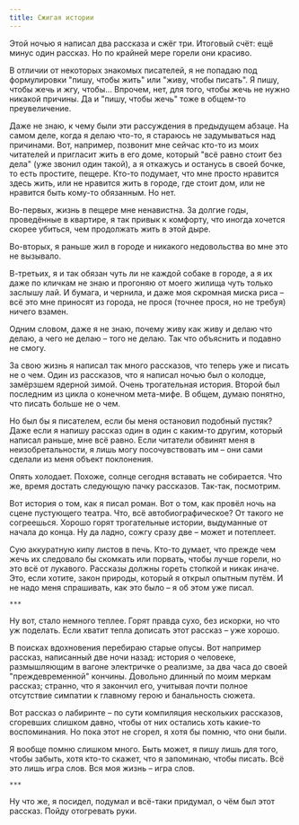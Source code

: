 ```yaml
---
title: Сжигая истории
---
```


Этой ночью я написал два рассказа и сжёг три. Итоговый счёт: ещё минус один
рассказ. Но по крайней мере горели они красиво.

В отличии от некоторых знакомых писателей, я не попадаю под формулировки "пишу,
чтобы жить" или "живу, чтобы писать". Я пишу, чтобы жечь и жгу,
чтобы... Впрочем, нет, для того, чтобы жечь не нужно никакой причины. Да и
"пишу, чтобы жечь" тоже в общем-то преувеличение.

Даже не знаю, к чему были эти рассуждения в предыдущем абзаце. На самом деле,
когда я делаю что-то, я стараюсь не задумываться над причинами. Вот, например,
позвонит мне сейчас кто-то из моих читателей и пригласит жить в его доме,
который "всё равно стоит без дела" (уже звонил один такой), а я откажусь и
останусь в своей бочке, то есть простите, пещере. Кто-то подумает, что мне
просто нравится здесь жить, или не нравится жить в городе, где стоит дом, или не
нравится быть кому-то обязанным. Но нет.

Во-первых, жизнь в пещере мне ненавистна. За долгие годы, проведённые в
квартире, я так привык к комфорту, что иногда хочется скорее убиться, чем
продолжать жить в этой дыре.

Во-вторых, я раньше жил в городе и никакого недовольства во мне это не вызывало.

В-третьих, я и так обязан чуть ли не каждой собаке в городе, а я их даже по
кличкам не знаю и прогоняю от моего жилища чуть только заслышу лай. И бумага, и
чернила, и даже моя скромная миска риса – всё это мне приносят из города, не
прося (точнее прося, но не требуя) ничего взамен.

Одним словом, даже я не знаю, почему живу как живу и делаю что делаю, а чего не
делаю – того не делаю. Так что объяснить и подавно не смогу.

За свою жизнь я написал так много рассказов, что теперь уже и писать не о
чем. Один из рассказов, что я написал ночью был о колодце, замёрзшем ядерной
зимой. Очень трогательная история. Второй был последним из цикла о конечном
мета-мифе. В общем, думаю понятно, что писать больше не о чем.

Но был бы я писателем, если бы меня остановил подобный пустяк? Даже если я
напишу рассказ один в один с каким-то другим, который написал раньше, мне всё
равно. Если читатели обвинят меня в неизобретальности, я лишь могу
посочувствовать им – они сами сделали из меня объект поклонения.

Опять холодает. Похоже, солнце сегодня вставать не собирается. Что же, время
достать следующую пачку рассказов. Так-так, посмотрим.

Вот история о том, как я писал роман. Вот о том, как провёл ночь на сцене
пустующего театра. Что, всё автобиографическое? От такого не согреешься. Хорошо
горят трогательные истории, выдуманные от начала до конца. Ну да ладно, сожгу
сразу две – может и потеплеет.

Сую аккуратную кипу листов в печь. Кто-то думает, что прежде чем жечь их
следовало бы скомкать или порвать, чтобы лучше горели, но это всё от
лукавого. Рассказы должны гореть стопкой и никак иначе. Это, если хотите, закон
природы, который я открыл опытным путём. И не надо меня спрашивать, как это было
– я об этом уже писал.

    ***

Ну вот, стало немного теплее. Горят правда сухо, без искорки, но что уж
поделать. Если хватит тепла дописать этот рассказ – уже хорошо.

В поисках вдохновения перебираю старые опусы. Вот например рассказ, написанный
две ночи назад: история о человеке, размышляющим в вагоне электричке о
реализме, за два часа до своей "преждевременной" кончины. Довольно длинный по
моим меркам рассказ; странно, что я закончил его, учитывая почти полное
отсутствие симпатии к главному герою и банальность сюжета.

Вот рассказ о лабиринте – по сути компиляция нескольких рассказов, сгоревших
слишком давно, чтобы от них остались хоть какие-то воспоминания. Но пока этот не
сгорел, я хотя бы помню, что они были.

Я вообще помню слишком много. Быть может, я пишу лишь для того, чтобы забыть,
хотя кто-то скажет, что я запоминаю, чтобы писать. Всё это лишь игра слов. Вся
моя жизнь – игра слов.

    ***

Ну что же, я посидел, подумал и всё-таки придумал, о чём был этот рассказ. Пойду
отогревать руки.
